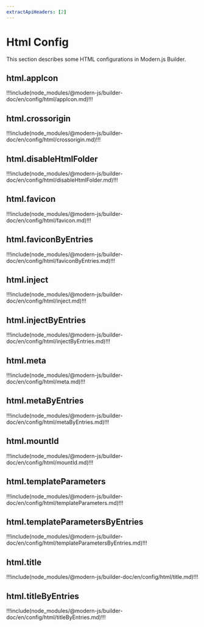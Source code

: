 ```yaml
---
extractApiHeaders: [2]
---
```


# Html Config

This section describes some HTML configurations in Modern.js Builder.

## html.appIcon

!!!include(node_modules/@modern-js/builder-doc/en/config/html/appIcon.md)!!!

## html.crossorigin

!!!include(node_modules/@modern-js/builder-doc/en/config/html/crossorigin.md)!!!

## html.disableHtmlFolder

!!!include(node_modules/@modern-js/builder-doc/en/config/html/disableHtmlFolder.md)!!!

## html.favicon

!!!include(node_modules/@modern-js/builder-doc/en/config/html/favicon.md)!!!

## html.faviconByEntries

!!!include(node_modules/@modern-js/builder-doc/en/config/html/faviconByEntries.md)!!!

## html.inject

!!!include(node_modules/@modern-js/builder-doc/en/config/html/inject.md)!!!

## html.injectByEntries

!!!include(node_modules/@modern-js/builder-doc/en/config/html/injectByEntries.md)!!!

## html.meta

!!!include(node_modules/@modern-js/builder-doc/en/config/html/meta.md)!!!

## html.metaByEntries

!!!include(node_modules/@modern-js/builder-doc/en/config/html/metaByEntries.md)!!!

## html.mountId

!!!include(node_modules/@modern-js/builder-doc/en/config/html/mountId.md)!!!

## html.templateParameters

!!!include(node_modules/@modern-js/builder-doc/en/config/html/templateParameters.md)!!!

## html.templateParametersByEntries

!!!include(node_modules/@modern-js/builder-doc/en/config/html/templateParametersByEntries.md)!!!

## html.title

!!!include(node_modules/@modern-js/builder-doc/en/config/html/title.md)!!!

## html.titleByEntries

!!!include(node_modules/@modern-js/builder-doc/en/config/html/titleByEntries.md)!!!
